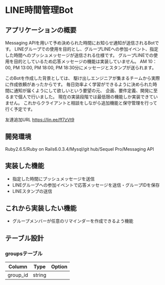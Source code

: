 # LINE時間管理Bot

## アプリケーションの概要
Messaging APIを用いて予め決められた時間にお知らせ通知が送信されるBotです。
LINEグループでの使用を目的とし、グループLINEへの参加イベント、指定した時間へのプッシュメッセージが送信される仕様です。
グループLINEでの使用を目的としているため応答メッセージの機能は実装していません。
AM 10：00, PM 13:00, PM 18:00, PM 18:30分にメッセージとスタンプが送られます。

このBotを作成した背景としては、
駆け出しエンジニアが集まるチームから実際に作成依頼があったからです。
毎日効率よく学習ができるように決められた時間に通知が届くようにして欲しいという要望の元、
企画、要件定義、開発に至るまで個人で行いました。
現在の実装段階では最低限の機能しか実装できていません。
これからクライアントと相談をしながら追加機能と保守管理を行って行く予定です。

友達追加URL
https://lin.ee/ff7zVt9

## 開発環境

Ruby2.6.5/Ruby on Rails6.0.3.4/Mysql/git hub/Sequel Pro/Messaging API

## 実装した機能

- 指定した時間にプッシュメッセージを送信
- LINEグループへの参加イベントで応答メッセージを送信・グループIDを保存
- LINEスタンプの送信


## これから実装したい機能

- グループメンバーが任意のリマインダーを作成できるよう機能

## テーブル設計

### groupsテーブル

| Column   | Type   | Option |
|----------|--------|--------|
| group_id | string |        |
